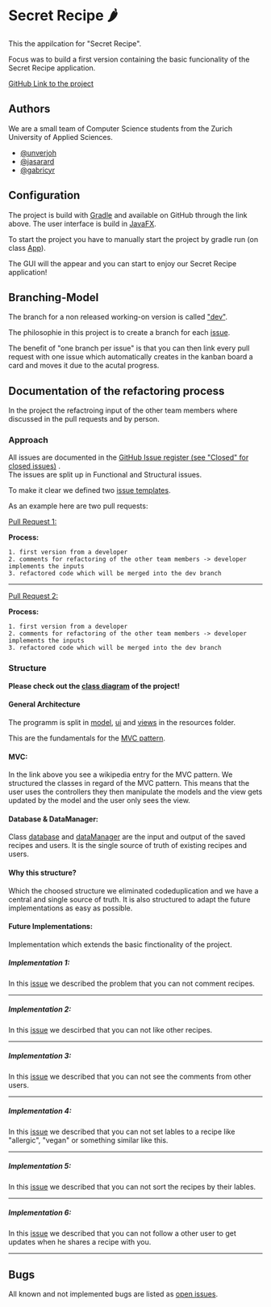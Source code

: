 
# Secret Recipe 🌶

This the appilcation for "Secret Recipe".

Focus was to build a first version containing the basic funcionality of the Secret Recipe application.

[GitHub Link to the project](https://github.zhaw.ch/PM2-IT21aWIN-fame-rayi-wahl/gruppe06-gamma-projekt2-secret-recipe)

## Authors
We are a small team of Computer Science students from the Zurich University of Applied Sciences.

- [@unverjoh](https://github.zhaw.ch/unveryoh)
- [@jasarard](https://github.zhaw.ch/jasarard)
- [@gabricyr](https://github.zhaw.ch/gabricyr)


## Configuration
The project is build with [Gradle](https://gradle.org/) and available on GitHub through the link above.
The user interface is build in [JavaFX](https://openjfx.io/). 

To start the project you have to manually start the project by gradle run (on class [App](https://github.zhaw.ch/PM2-IT21aWIN-fame-rayi-wahl/gruppe06-gamma-projekt2-secret-recipe/blob/main/app/src/main/java/ch/zhaw/pm2/secretrecipe/App.java)).

The GUI will the appear and you can start to enjoy our Secret Recipe application!
## Branching-Model
The branch for a non released working-on version is called ["dev"](https://github.zhaw.ch/PM2-IT21aWIN-fame-rayi-wahl/gruppe06-gamma-projekt2-secret-recipe/tree/dev).

The philosophie in this project is to create a branch for each [issue](https://github.zhaw.ch/PM2-IT21aWIN-fame-rayi-wahl/gruppe06-gamma-projekt2-secret-recipe/issues). 

The benefit of "one branch per issue" is that you can then link every pull request with one issue which automatically creates in the kanban board a card and moves it due to the acutal progress.
## Documentation of the refactoring process
In the project the refactroing input of the other team members where discussed in the pull requests and by person. 

### Approach

All issues are documented in the [GitHub Issue register (see "Closed" for closed issues)](https://github.zhaw.ch/PM2-IT21aWIN-fame-rayi-wahl/gruppe06-gamma-projekt2-secret-recipe/issues) .  
The issues are split up in Functional and Structural issues.

To make it clear we defined two [issue templates](https://github.zhaw.ch/PM2-IT21aWIN-fame-rayi-wahl/gruppe06-gamma-projekt2-secret-recipe/tree/main/.github/ISSUE_TEMPLATE).

As an example here are two pull requests: 


[Pull Request 1:](https://github.zhaw.ch/PM2-IT21aWIN-fame-rayi-wahl/gruppe06-gamma-projekt2-secret-recipe/pull/10)

__Process:__    

    1. first version from a developer 
    2. comments for refactoring of the other team members -> developer implements the inputs
    3. refactored code which will be merged into the dev branch

---

[Pull Request 2:](https://github.zhaw.ch/PM2-IT21aWIN-fame-rayi-wahl/gruppe06-gamma-projekt2-secret-recipe/pull/16)

__Process:__   

    1. first version from a developer 
    2. comments for refactoring of the other team members -> developer implements the inputs
    3. refactored code which will be merged into the dev branch

### Structure

__Please check out the [class diagram](https://github.zhaw.ch/PM2-IT21aWIN-fame-rayi-wahl/gruppe06-gamma-projekt2-secret-recipe/tree/main/diagram) of the project!__

#### General Architecture

The programm is split in [model](https://github.zhaw.ch/PM2-IT21aWIN-fame-rayi-wahl/gruppe06-gamma-projekt2-secret-recipe/tree/main/app/src/main/java/ch/zhaw/pm2/secretrecipe/model), 
[ui](https://github.zhaw.ch/PM2-IT21aWIN-fame-rayi-wahl/gruppe06-gamma-projekt2-secret-recipe/tree/main/app/src/main/java/ch/zhaw/pm2/secretrecipe/ui) and 
[views](https://github.zhaw.ch/PM2-IT21aWIN-fame-rayi-wahl/gruppe06-gamma-projekt2-secret-recipe/tree/main/app/src/main/resources/views) in the resources folder.

This are the fundamentals for the [MVC pattern](https://en.wikipedia.org/wiki/Model%E2%80%93view%E2%80%93controller).

#### MVC:

In the link above you see a wikipedia entry for the MVC pattern. We structured the classes in regard of the MVC pattern. 
This means that the user uses the controllers they then manipulate the models and the view gets updated by the model and the user only sees the view.

#### Database & DataManager:
Class [database](https://github.zhaw.ch/PM2-IT21aWIN-fame-rayi-wahl/gruppe06-gamma-projekt2-secret-recipe/blob/main/app/src/main/java/ch/zhaw/pm2/secretrecipe/model/Database.java) 
and [dataManager](https://github.zhaw.ch/PM2-IT21aWIN-fame-rayi-wahl/gruppe06-gamma-projekt2-secret-recipe/blob/main/app/src/main/java/ch/zhaw/pm2/secretrecipe/model/DataManager.java) 
are the input and output of the saved recipes and users. It is the single source of truth of existing recipes and users.

#### Why this structure?

Which the choosed structure we eliminated codeduplication and we have a central and single source of truth.
It is also structured to adapt the future implementations as easy as possible. 

#### Future Implementations:

Implementation which extends the basic finctionality of the project.

##### Implementation 1:
In this [issue](https://github.zhaw.ch/PM2-IT21aWIN-fame-rayi-wahl/gruppe06-gamma-projekt2-secret-recipe/issues/34) 
we described the problem that you can not comment recipes.

---

##### Implementation 2:

In this [issue](https://github.zhaw.ch/PM2-IT21aWIN-fame-rayi-wahl/gruppe06-gamma-projekt2-secret-recipe/issues/35)
we descirbed that you can not like other recipes.

---

##### Implementation 3:

In this [issue](https://github.zhaw.ch/PM2-IT21aWIN-fame-rayi-wahl/gruppe06-gamma-projekt2-secret-recipe/issues/36)
we described that you can not see the comments from other users.

---

##### Implementation 4:

In this [issue](https://github.zhaw.ch/PM2-IT21aWIN-fame-rayi-wahl/gruppe06-gamma-projekt2-secret-recipe/issues/37)
we described that you can not set lables to a recipe like "allergic", "vegan" or something similar like this.

---

##### Implementation 5:

In this [issue](https://github.zhaw.ch/PM2-IT21aWIN-fame-rayi-wahl/gruppe06-gamma-projekt2-secret-recipe/issues/38)
we described that you can not sort the recipes by their lables. 

---

##### Implementation 6:

In this [issue](https://github.zhaw.ch/PM2-IT21aWIN-fame-rayi-wahl/gruppe06-gamma-projekt2-secret-recipe/issues/39)
we described that you can not follow a other user to get updates when he shares a recipe with you.

---


## Bugs
All known and not implemented bugs are listed as [open issues](https://github.zhaw.ch/PM2-IT21aWIN-fame-rayi-wahl/gruppe06-gamma-projekt2-secret-recipe/issues). 
